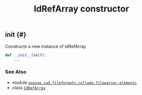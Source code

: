 ﻿---
title: IdRefArray constructor
second_title: Aspose.CAD for Python via .NET API References
description: 
type: docs
weight: 10
url: /python-net/aspose.cad.fileformats.collada.fileparser.elements/idrefarray/__init__/
is_root: false
---

## __init__ {#}

Constructs a new instance of IdRefArray



```python
def __init__(self):
    ...
```





### See Also
* module [`aspose.cad.fileformats.collada.fileparser.elements`](../../)
* class [`IdRefArray`](/cad/python-net/aspose.cad.fileformats.collada.fileparser.elements/idrefarray)
